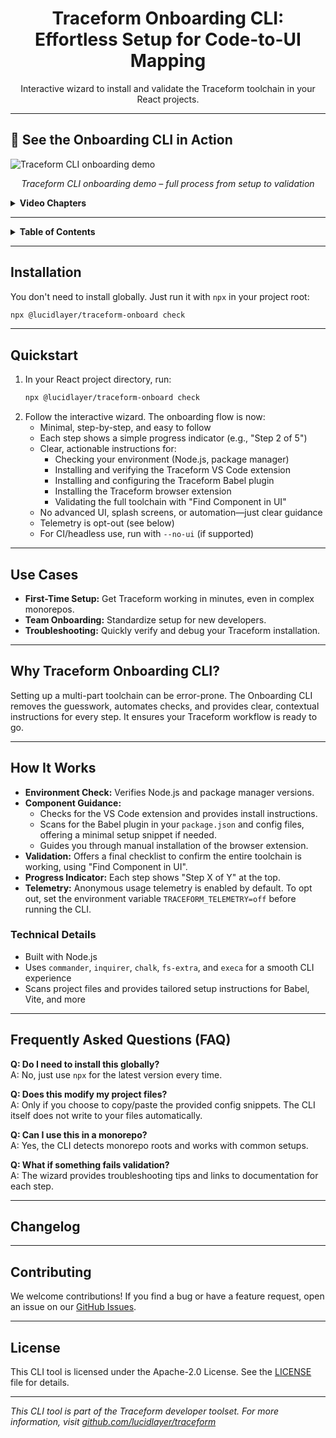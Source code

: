 <h1 align="center">Traceform Onboarding CLI: Effortless Setup for Code-to-UI Mapping</h1>
<p align="center">Interactive wizard to install and validate the Traceform toolchain in your React projects.</p>

---

## 🚀 See the Onboarding CLI in Action

![Traceform CLI onboarding demo](.github/onboarding.gif)

<p align="center"><em>Traceform CLI onboarding demo – full process from setup to validation</em></p>

<details>
<summary><strong>Video Chapters</strong></summary>

00:00 – Introduction  
00:02 – Cloning the Demo Project Repository  
00:15 – Creating a Local Playground Directory  
00:18 – Opening the Project in Visual Studio Code  
00:20 – Reviewing Prerequisites & Setup Steps  
00:30 – Navigating to the Project Directory  
00:37 – Installing Project Dependencies  
00:43 – Running the Traceform Onboarding CLI  
00:48 – Traceform Onboarding Wizard Overview  
00:48 – Prerequisite Checks (Node.js, Package Manager)  
00:51 – Installing Babel Plugin & Dependencies  
00:59 – Updating Vite Configuration  
01:24 – Installing the Traceform VS Code Extension  
01:36 – Installing the Traceform Chrome Extension  
01:51 – Final Validation of Setup  
01:57 – Starting the React Dev Server  
02:27 – Opening the Application in the Browser  
02:33 – Using Traceform to Find Components in the UI  
02:40 – Browsing and Highlighting Components

</details>

---

<details>
<summary><strong>Table&nbsp;of&nbsp;Contents</strong></summary>

- [Installation](#installation)
- [Quickstart](#quickstart)
- [Use Cases](#use-cases)
- [Why Traceform Onboarding CLI?](#why-traceform-onboarding-cli)
- [How It Works](#how-it-works)
  - [Technical Details](#technical-details)
- [Frequently Asked Questions (FAQ)](#frequently-asked-questions-faq)
- [Changelog](#changelog)
- [Contributing](#contributing)
- [License](#license)

</details>

---

## Installation

You don't need to install globally. Just run it with `npx` in your project root:

```bash
npx @lucidlayer/traceform-onboard check
```

---

## Quickstart

1. In your React project directory, run:
   ```bash
   npx @lucidlayer/traceform-onboard check
   ```
2. Follow the interactive wizard. The onboarding flow is now:
   - Minimal, step-by-step, and easy to follow
   - Each step shows a simple progress indicator (e.g., "Step 2 of 5")
   - Clear, actionable instructions for:
     - Checking your environment (Node.js, package manager)
     - Installing and verifying the Traceform VS Code extension
     - Installing and configuring the Traceform Babel plugin
     - Installing the Traceform browser extension
     - Validating the full toolchain with "Find Component in UI"
   - No advanced UI, splash screens, or automation—just clear guidance
   - Telemetry is opt-out (see below)
   - For CI/headless use, run with `--no-ui` (if supported)

---

## Use Cases
- **First-Time Setup:** Get Traceform working in minutes, even in complex monorepos.
- **Team Onboarding:** Standardize setup for new developers.
- **Troubleshooting:** Quickly verify and debug your Traceform installation.

---

## Why Traceform Onboarding CLI?

Setting up a multi-part toolchain can be error-prone. The Onboarding CLI removes the guesswork, automates checks, and provides clear, contextual instructions for every step. It ensures your Traceform workflow is ready to go.

---

## How It Works

- **Environment Check:** Verifies Node.js and package manager versions.
- **Component Guidance:**
  - Checks for the VS Code extension and provides install instructions.
  - Scans for the Babel plugin in your `package.json` and config files, offering a minimal setup snippet if needed.
  - Guides you through manual installation of the browser extension.
- **Validation:** Offers a final checklist to confirm the entire toolchain is working, using "Find Component in UI".
- **Progress Indicator:** Each step shows "Step X of Y" at the top.
- **Telemetry:** Anonymous usage telemetry is enabled by default. To opt out, set the environment variable `TRACEFORM_TELEMETRY=off` before running the CLI.

### Technical Details

- Built with Node.js
- Uses `commander`, `inquirer`, `chalk`, `fs-extra`, and `execa` for a smooth CLI experience
- Scans project files and provides tailored setup instructions for Babel, Vite, and more

---

## Frequently Asked Questions (FAQ)

**Q: Do I need to install this globally?**  
A: No, just use `npx` for the latest version every time.

**Q: Does this modify my project files?**  
A: Only if you choose to copy/paste the provided config snippets. The CLI itself does not write to your files automatically.

**Q: Can I use this in a monorepo?**  
A: Yes, the CLI detects monorepo roots and works with common setups.

**Q: What if something fails validation?**  
A: The wizard provides troubleshooting tips and links to documentation for each step.

---

## Changelog

---

## Contributing

We welcome contributions! If you find a bug or have a feature request, open an issue on our [GitHub Issues](https://github.com/lucidlayer/traceform/issues).

---

## License

This CLI tool is licensed under the Apache-2.0 License. See the [LICENSE](./LICENSE) file for details.

---

*This CLI tool is part of the Traceform developer toolset. For more information, visit [github.com/lucidlayer/traceform](https://github.com/lucidlayer/traceform)*
